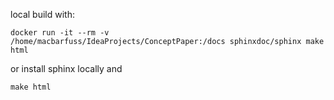 local build with:

``docker run -it --rm -v /home/macbarfuss/IdeaProjects/ConceptPaper:/docs sphinxdoc/sphinx make html``

or install sphinx locally and

``make html``
